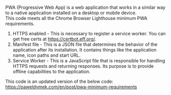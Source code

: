 PWA (Progressive Web App) is a web application that works in a similar way to a native application installed on a desktop or mobile device.  
This code meets all the Chrome Browser Lighthouse minimum PWA requirements.

1. HTTPS enabled - This is necessary to register a service worker. You can get free certs at https://certbot.eff.org/.  
2. Manifest file - This is a JSON file that determines the behavior of the application after its installation. It contains things like the application name, icon paths and start URL.  
3. Service Worker - This is a JavaScript file that is responsible for handling HTTPS requests and returning responses. Its purpose is to provide offline capabilities to the application.  

This code is an updated version of the below code:
https://paweldymek.com/en/post/pwa-minimum-requirements  

